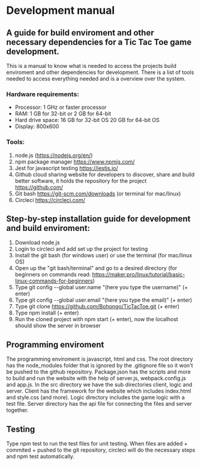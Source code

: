 # Development manual
## A guide for build enviroment and other necessary dependencies for a Tic Tac Toe game development.
This is a manual to know what is needed to access the projects build enviroment and other dependencies for development. There is a list of tools needed to access everything needed and is a overview over the system.

### Hardware requirements:
* Processor: 1 GHz or faster processor
* RAM: 1 GB for 32-bit or 2 GB for 64-bit
* Hard drive space: 16 GB for 32-bit OS 20 GB for 64-bit OS
* Display: 800x600

### Tools:
1. node.js (https://nodejs.org/en/)
2. npm package manager https://www.npmjs.com/
3. Jest for javascript testing https://jestjs.io/
4. Github cloud sharing website for developers to discover, share and build better software, it holds the repository for the project https://github.com/
5. Git bash https://git-scm.com/downloads (or terminal for mac/linux)
6. Circleci https://circleci.com/
   
   
## Step-by-step installation guide for development and build enviroment:
1. Download node.js 
2. Login to circleci and add set up the project for testing
3. Install the git bash (for windows user) or use the terminal (for mac/linux OS)
4. Open up the "git bash/terminal" and go to a desired directory (for beginners on commands read: https://maker.pro/linux/tutorial/basic-linux-commands-for-beginners)
5. Type git config --global user.name "(here you type the username)" (+ enter)
6. Type git config --global user.email "(here you type the email)" (+ enter)
7. Type git clone https://github.com/Bohongo/TicTacToe.git (+ enter)
8. Type npm install (+ enter)
9.   Run the cloned project with npm start (+ enter), now the localhost should show the server in browser

## Programming enviroment
The programming enviroment is javascript, html and css. The root directory has the node_modules folder that is ignored by the .gitignore file so it won't be pushed to the github repository. Package.json has the scripts and more to build and run the website with the help of server.js, webpack.config.js and app.js.
In the src directory we have the sub directories client, logic and server. Client has the framework for the website which includes index.html and style.css (and more). Logic directory includes the game logic with a test file. Server directory has the api file for connecting the files and server together.

## Testing
Type npm test to run the test files for unit testing. When files are added + commited + pushed to the git repository, circleci will do the necessary steps and npm test automatically.
